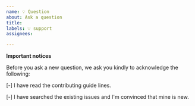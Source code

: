 ```yaml
---
name: 💡 Question
about: Ask a question
title:
labels: 💡 support
assignees:

---
```


**Important notices**

Before you ask a new question, we ask you kindly to acknowledge the following:

[-] I have read the contributing guide lines.

[-] I have searched the existing issues and I'm convinced that mine is new.
